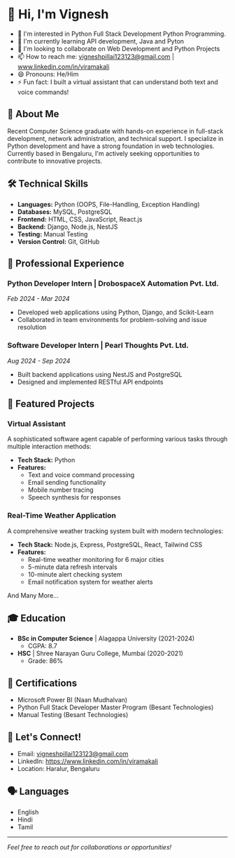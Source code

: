 # 👋 Hi, I'm Vignesh

- 👀 I'm interested in Python Full Stack Development Python Programming.
- 🌱 I'm currently learning API development, Java and Pyton
- 💞️ I'm looking to collaborate on Web Development and Python Projects
- 📫 How to reach me: vigneshpillai123123@gmail.com | www.linkedin.com/in/viramakali
- 😄 Pronouns: He/Him
- ⚡ Fun fact: I built a virtual assistant that can understand both text and voice commands!

<!---
SvickyB/SvickyB is a ✨ special ✨ repository because its `README.md` (this file) appears on your GitHub profile.
You can click the Preview link to take a look at your changes.
--->

## 🎯 About Me
Recent Computer Science graduate with hands-on experience in full-stack development, network administration, and technical support. I specialize in Python development and have a strong foundation in web technologies. Currently based in Bengaluru, I'm actively seeking opportunities to contribute to innovative projects.

## 🛠️ Technical Skills
- **Languages:** Python (OOPS, File-Handling, Exception Handling)
- **Databases:** MySQL, PostgreSQL
- **Frontend:** HTML, CSS, JavaScript, React.js
- **Backend:** Django, Node.js, NestJS
- **Testing:** Manual Testing
- **Version Control:** Git, GitHub

## 💼 Professional Experience

### Python Developer Intern | DrobospaceX Automation Pvt. Ltd.
*Feb 2024 - Mar 2024*
- Developed web applications using Python, Django, and Scikit-Learn
- Collaborated in team environments for problem-solving and issue resolution

### Software Developer Intern | Pearl Thoughts Pvt. Ltd.
*Aug 2024 - Sep 2024*
- Built backend applications using NestJS and PostgreSQL
- Designed and implemented RESTful API endpoints

## 🚀 Featured Projects

### Virtual Assistant
A sophisticated software agent capable of performing various tasks through multiple interaction methods:
- **Tech Stack:** Python
- **Features:**
  - Text and voice command processing
  - Email sending functionality
  - Mobile number tracing
  - Speech synthesis for responses

### Real-Time Weather Application
A comprehensive weather tracking system built with modern technologies:
- **Tech Stack:** Node.js, Express, PostgreSQL, React, Tailwind CSS
- **Features:**
  - Real-time weather monitoring for 6 major cities
  - 5-minute data refresh intervals
  - 10-minute alert checking system
  - Email notification system for weather alerts

And Many More...


## 🎓 Education
- **BSc in Computer Science** | Alagappa University (2021-2024)
  - CGPA: 8.7
- **HSC** | Shree Narayan Guru College, Mumbai (2020-2021)
  - Grade: 86%

## 📜 Certifications
- Microsoft Power BI (Naan Mudhalvan)
- Python Full Stack Developer Master Program (Besant Technologies)
- Manual Testing (Besant Technologies)

## 🤝 Let's Connect!
- Email: vigneshpillai123123@gmail.com
- LinkedIn: https://www.linkedin.com/in/viramakali
- Location: Haralur, Bengaluru

## 🗣️ Languages
- English
- Hindi
- Tamil

---
*Feel free to reach out for collaborations or opportunities!*

